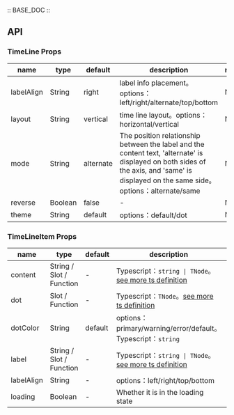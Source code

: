 :: BASE_DOC ::

## API

### TimeLine Props

name | type | default | description | required
-- | -- | -- | -- | --
labelAlign | String | right | label info placement。options：left/right/alternate/top/bottom | N
layout | String | vertical | time line layout。options：horizontal/vertical | N
mode | String | alternate | The position relationship between the label and the content text, 'alternate' is displayed on both sides of the axis, and 'same' is displayed on the same side。options：alternate/same | N
reverse | Boolean | false | \- | N
theme | String | default | options：default/dot | N

### TimeLineItem Props

name | type | default | description | required
-- | -- | -- | -- | --
content | String / Slot / Function | - | Typescript：`string \| TNode`。[see more ts definition](https://github.com/Tencent/tdesign-vue/blob/develop/src/common.ts) | N
dot | Slot / Function | - | Typescript：`TNode`。[see more ts definition](https://github.com/Tencent/tdesign-vue/blob/develop/src/common.ts) | N
dotColor | String | default | options：primary/warning/error/default。Typescript：`string` | N
label | String / Slot / Function | - | Typescript：`string \| TNode`。[see more ts definition](https://github.com/Tencent/tdesign-vue/blob/develop/src/common.ts) | N
labelAlign | String | - | options：left/right/top/bottom | N
loading | Boolean | - | Whether it is in the loading state | N
